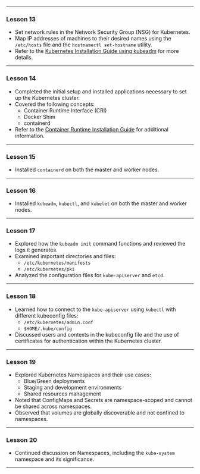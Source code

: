 
---

### Lesson 13
- Set network rules in the Network Security Group (NSG) for Kubernetes.
- Map IP addresses of machines to their desired names using the `/etc/hosts` file and the `hostnamectl set-hostname` utility.
- Refer to the [Kubernetes Installation Guide using kubeadm](https://kubernetes.io/docs/setup/production-environment/tools/kubeadm/install-kubeadm/) for more details.

---

### Lesson 14
- Completed the initial setup and installed applications necessary to set up the Kubernetes cluster.
- Covered the following concepts:
  - Container Runtime Interface (CRI)
  - Docker Shim
  - containerd
- Refer to the [Container Runtime Installation Guide](https://kubernetes.io/docs/setup/production-environment/tools/kubeadm/install-kubeadm/#installing-runtime) for additional information.

---

### Lesson 15
- Installed `containerd` on both the master and worker nodes.

---

### Lesson 16
- Installed `kubeadm`, `kubectl`, and `kubelet` on both the master and worker nodes.

---

### Lesson 17
- Explored how the `kubeadm init` command functions and reviewed the logs it generates.
- Examined important directories and files:
  - `/etc/kubernetes/manifests`
  - `/etc/kubernetes/pki`
- Analyzed the configuration files for `kube-apiserver` and `etcd`.

---

### Lesson 18
- Learned how to connect to the `kube-apiserver` using `kubectl` with different kubeconfig files:
  - `/etc/kubernetes/admin.conf`
  - `$HOME/.kube/config`
- Discussed users and contexts in the kubeconfig file and the use of certificates for authentication within the Kubernetes cluster.

---

### Lesson 19
- Explored Kubernetes Namespaces and their use cases:
  - Blue/Green deployments
  - Staging and development environments
  - Shared resources management
- Noted that ConfigMaps and Secrets are namespace-scoped and cannot be shared across namespaces.
- Observed that volumes are globally discoverable and not confined to namespaces.

---

### Lesson 20
- Continued discussion on Namespaces, including the `kube-system` namespace and its significance.

---

